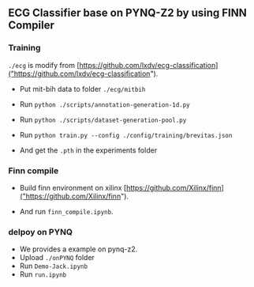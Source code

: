 ## ECG Classifier base on PYNQ-Z2 by using FINN Compiler

### Training
`./ecg` is modify from [https://github.com/lxdv/ecg-classification]("https://github.com/lxdv/ecg-classification").

* Put mit-bih data to folder `./ecg/mitbih`
* Run `python ./scripts/annotation-generation-1d.py`
* Run `python ./scripts/dataset-generation-pool.py`
* Run `python train.py --config ./config/training/brevitas.json`

* And get the `.pth` in the experiments folder

### Finn compile
* Build finn environment on xilinx [https://github.com/Xilinx/finn]("https://github.com/Xilinx/finn").

* And run `finn_compile.ipynb`.

### delpoy on PYNQ
* We provides a example on pynq-z2.
* Upload `./onPYNQ` folder
* Run `Demo-Jack.ipynb`
* Run `run.ipynb`